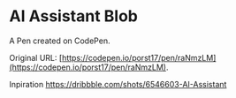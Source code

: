 # AI Assistant Blob

A Pen created on CodePen.

Original URL: [https://codepen.io/porst17/pen/raNmzLM](https://codepen.io/porst17/pen/raNmzLM).

Inpiration https://dribbble.com/shots/6546603-AI-Assistant
